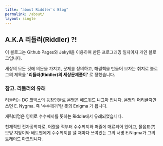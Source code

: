 ```yaml
---
title: "about Riddler's Blog"
permalink: /about/
layout: single
---
```


## A.K.A 리들러(Riddler) ?! 

이 블로그는 Github Pages와 Jekyll을 이용하여 만든 프로그래밍 일지이자 개인 블로그입니다.

세상의 모든 것에 의문을 가지고, 문제를 정의하고, 해결책을 만들어 보자는 취지로
블로그의 제목을 **'리들러(Riddler)의 세상문제풀이'** 로 정했습니다.



### 참고. 리들러의 유래

리들러는 DC 코믹스의 등장인물로 본명은 에드워드 니그마 입니다.
본명의 머리글자만 쓰면 E. Nygma. 즉 '수수께끼'란 뜻의 Enigma 가 됩니다.

캐릭터명은 영어로 수수께끼를 뜻하는 Riddle에서 유래되었습니다.

천재적인 전자공학자로, 어렸을 적부터 수수께끼와 퍼즐에 매료되어 있어고, 
물음표(?)모양 지팡이와 배트맨에게 수수께끼를 낼 때마다 쓰여있는 그의 서명 E.Nigma가 그의 트레이드 마크입니다.